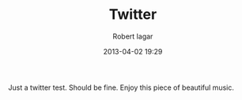 ﻿---
layout: post
title: Twitter
date: 2013-04-02 19:29
author: "Robert Iagar"
comments: true
tags: [Uncategorized]
---
Just a twitter test. Should be fine.  Enjoy this piece of beautiful music.
